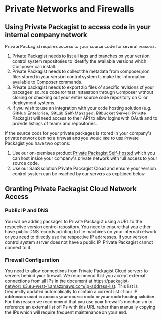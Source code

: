 # Private Networks and Firewalls
## Using Private Packagist to access code in your internal company network

Private Packagist requires access to your source code for several reasons:

1. Private Packagist needs to list all tags and branches on your version control system repositories to identify the available versions which Composer can install.
1. Private Packagist needs to collect the metadata from composer.json files stored in your version control system to make the information available to Composer commands.
1. Private packagist needs to export zip files of specific revisions of your packages' source code for fast installation through Composer without cloning or checking out your entire source code repository on CI or deployment systems.
1. If you wish to use an integration with your code hosting solution (e.g. GitHub Enterprise, GitLab Self-Managed, Bitbucket Server) Private Packagist will need access to their API to allow logins with OAuth and to provide listings of teams and repositories.

If the source code for your private packages is stored in your company's private network behind a firewall and you would like to use Private Packagist you have two options:

1. Use our on-premises product [Private Packagist Self-Hosted](https://packagist.com/self-hosted) which you can host inside your company's private network with full access to your source code.
1. Use our SaaS solution Private Packagist Cloud and ensure your version control system can be reached by our servers as explained below.

## Granting Private Packagist Cloud Network Access

### Public IP and DNS
You will be adding packages to Private Packagist using a URL to the respective version control repository. You need to ensure that you either have public DNS records pointing to the machines on your internal network or you need to directly use the respective IP addresses. If your version control system server does not have a public IP, Private Packagist cannot connect to it.

### Firewall Configuration
You need to allow connections from Private Packagist Cloud servers to servers behind your firewall. We recommend that you accept external connections from all IPs in the document at <https://packagist-network.s3.eu-west-1.amazonaws.com/ip-address-list>. This list is frequently updated automatically to contain a current list of our IP addresses used to access your source code or your code hosting solution. For this reason we recommend that you use your firewall's mechanism to reference an external list of IPs with this URL rather than manually copying the IPs which will require frequent maintenance on your end.
